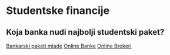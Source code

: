 # Studentske financije 
## Koja banka nudi najbolji studentski paket?


<a href=/bankarski-paketi-za-mlade>Bankarski paketi mlade</a>
<a href=/online-banke>Online Banke</a>
<a href=/online-brokeri>Online Brokeri</a>
